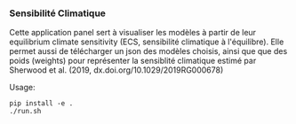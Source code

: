 ### Sensibilité Climatique
Cette application panel sert à visualiser les modèles à partir de leur equilibrium climate sensitivity (ECS, sensibilité climatique à l'équilibre). 
Elle permet aussi de télécharger un json des modèles choisis, ainsi que que des poids (weights) pour représenter la sensiblité climatique estimé par Sherwood et al. (2019, dx.doi.org/10.1029/2019RG000678)

Usage:

```
pip install -e .
./run.sh
```
